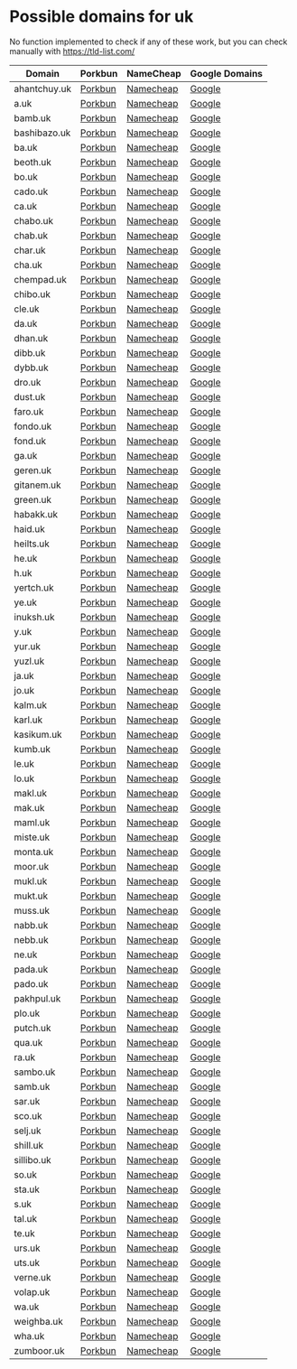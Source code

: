 # Possible domains for uk

No function implemented to check if any of these work, but you can check manually with https://tld-list.com/

| Domain | Porkbun | NameCheap | Google Domains |
|---|---|---|---|
| ahantchuy.uk | [Porkbun](https://porkbun.com/checkout/search?prb=e814663da1&tlds=&idnLanguage=&search=search&q=ahantchuy.uk) | [Namecheap](https://www.namecheap.com/domains/registration/results/?domain=ahantchuy.uk) | [Google](https://domains.google.com/registrar/search?searchTerm=ahantchuy.uk) |
| a.uk | [Porkbun](https://porkbun.com/checkout/search?prb=e814663da1&tlds=&idnLanguage=&search=search&q=a.uk) | [Namecheap](https://www.namecheap.com/domains/registration/results/?domain=a.uk) | [Google](https://domains.google.com/registrar/search?searchTerm=a.uk) |
| bamb.uk | [Porkbun](https://porkbun.com/checkout/search?prb=e814663da1&tlds=&idnLanguage=&search=search&q=bamb.uk) | [Namecheap](https://www.namecheap.com/domains/registration/results/?domain=bamb.uk) | [Google](https://domains.google.com/registrar/search?searchTerm=bamb.uk) |
| bashibazo.uk | [Porkbun](https://porkbun.com/checkout/search?prb=e814663da1&tlds=&idnLanguage=&search=search&q=bashibazo.uk) | [Namecheap](https://www.namecheap.com/domains/registration/results/?domain=bashibazo.uk) | [Google](https://domains.google.com/registrar/search?searchTerm=bashibazo.uk) |
| ba.uk | [Porkbun](https://porkbun.com/checkout/search?prb=e814663da1&tlds=&idnLanguage=&search=search&q=ba.uk) | [Namecheap](https://www.namecheap.com/domains/registration/results/?domain=ba.uk) | [Google](https://domains.google.com/registrar/search?searchTerm=ba.uk) |
| beoth.uk | [Porkbun](https://porkbun.com/checkout/search?prb=e814663da1&tlds=&idnLanguage=&search=search&q=beoth.uk) | [Namecheap](https://www.namecheap.com/domains/registration/results/?domain=beoth.uk) | [Google](https://domains.google.com/registrar/search?searchTerm=beoth.uk) |
| bo.uk | [Porkbun](https://porkbun.com/checkout/search?prb=e814663da1&tlds=&idnLanguage=&search=search&q=bo.uk) | [Namecheap](https://www.namecheap.com/domains/registration/results/?domain=bo.uk) | [Google](https://domains.google.com/registrar/search?searchTerm=bo.uk) |
| cado.uk | [Porkbun](https://porkbun.com/checkout/search?prb=e814663da1&tlds=&idnLanguage=&search=search&q=cado.uk) | [Namecheap](https://www.namecheap.com/domains/registration/results/?domain=cado.uk) | [Google](https://domains.google.com/registrar/search?searchTerm=cado.uk) |
| ca.uk | [Porkbun](https://porkbun.com/checkout/search?prb=e814663da1&tlds=&idnLanguage=&search=search&q=ca.uk) | [Namecheap](https://www.namecheap.com/domains/registration/results/?domain=ca.uk) | [Google](https://domains.google.com/registrar/search?searchTerm=ca.uk) |
| chabo.uk | [Porkbun](https://porkbun.com/checkout/search?prb=e814663da1&tlds=&idnLanguage=&search=search&q=chabo.uk) | [Namecheap](https://www.namecheap.com/domains/registration/results/?domain=chabo.uk) | [Google](https://domains.google.com/registrar/search?searchTerm=chabo.uk) |
| chab.uk | [Porkbun](https://porkbun.com/checkout/search?prb=e814663da1&tlds=&idnLanguage=&search=search&q=chab.uk) | [Namecheap](https://www.namecheap.com/domains/registration/results/?domain=chab.uk) | [Google](https://domains.google.com/registrar/search?searchTerm=chab.uk) |
| char.uk | [Porkbun](https://porkbun.com/checkout/search?prb=e814663da1&tlds=&idnLanguage=&search=search&q=char.uk) | [Namecheap](https://www.namecheap.com/domains/registration/results/?domain=char.uk) | [Google](https://domains.google.com/registrar/search?searchTerm=char.uk) |
| cha.uk | [Porkbun](https://porkbun.com/checkout/search?prb=e814663da1&tlds=&idnLanguage=&search=search&q=cha.uk) | [Namecheap](https://www.namecheap.com/domains/registration/results/?domain=cha.uk) | [Google](https://domains.google.com/registrar/search?searchTerm=cha.uk) |
| chempad.uk | [Porkbun](https://porkbun.com/checkout/search?prb=e814663da1&tlds=&idnLanguage=&search=search&q=chempad.uk) | [Namecheap](https://www.namecheap.com/domains/registration/results/?domain=chempad.uk) | [Google](https://domains.google.com/registrar/search?searchTerm=chempad.uk) |
| chibo.uk | [Porkbun](https://porkbun.com/checkout/search?prb=e814663da1&tlds=&idnLanguage=&search=search&q=chibo.uk) | [Namecheap](https://www.namecheap.com/domains/registration/results/?domain=chibo.uk) | [Google](https://domains.google.com/registrar/search?searchTerm=chibo.uk) |
| cle.uk | [Porkbun](https://porkbun.com/checkout/search?prb=e814663da1&tlds=&idnLanguage=&search=search&q=cle.uk) | [Namecheap](https://www.namecheap.com/domains/registration/results/?domain=cle.uk) | [Google](https://domains.google.com/registrar/search?searchTerm=cle.uk) |
| da.uk | [Porkbun](https://porkbun.com/checkout/search?prb=e814663da1&tlds=&idnLanguage=&search=search&q=da.uk) | [Namecheap](https://www.namecheap.com/domains/registration/results/?domain=da.uk) | [Google](https://domains.google.com/registrar/search?searchTerm=da.uk) |
| dhan.uk | [Porkbun](https://porkbun.com/checkout/search?prb=e814663da1&tlds=&idnLanguage=&search=search&q=dhan.uk) | [Namecheap](https://www.namecheap.com/domains/registration/results/?domain=dhan.uk) | [Google](https://domains.google.com/registrar/search?searchTerm=dhan.uk) |
| dibb.uk | [Porkbun](https://porkbun.com/checkout/search?prb=e814663da1&tlds=&idnLanguage=&search=search&q=dibb.uk) | [Namecheap](https://www.namecheap.com/domains/registration/results/?domain=dibb.uk) | [Google](https://domains.google.com/registrar/search?searchTerm=dibb.uk) |
| dybb.uk | [Porkbun](https://porkbun.com/checkout/search?prb=e814663da1&tlds=&idnLanguage=&search=search&q=dybb.uk) | [Namecheap](https://www.namecheap.com/domains/registration/results/?domain=dybb.uk) | [Google](https://domains.google.com/registrar/search?searchTerm=dybb.uk) |
| dro.uk | [Porkbun](https://porkbun.com/checkout/search?prb=e814663da1&tlds=&idnLanguage=&search=search&q=dro.uk) | [Namecheap](https://www.namecheap.com/domains/registration/results/?domain=dro.uk) | [Google](https://domains.google.com/registrar/search?searchTerm=dro.uk) |
| dust.uk | [Porkbun](https://porkbun.com/checkout/search?prb=e814663da1&tlds=&idnLanguage=&search=search&q=dust.uk) | [Namecheap](https://www.namecheap.com/domains/registration/results/?domain=dust.uk) | [Google](https://domains.google.com/registrar/search?searchTerm=dust.uk) |
| faro.uk | [Porkbun](https://porkbun.com/checkout/search?prb=e814663da1&tlds=&idnLanguage=&search=search&q=faro.uk) | [Namecheap](https://www.namecheap.com/domains/registration/results/?domain=faro.uk) | [Google](https://domains.google.com/registrar/search?searchTerm=faro.uk) |
| fondo.uk | [Porkbun](https://porkbun.com/checkout/search?prb=e814663da1&tlds=&idnLanguage=&search=search&q=fondo.uk) | [Namecheap](https://www.namecheap.com/domains/registration/results/?domain=fondo.uk) | [Google](https://domains.google.com/registrar/search?searchTerm=fondo.uk) |
| fond.uk | [Porkbun](https://porkbun.com/checkout/search?prb=e814663da1&tlds=&idnLanguage=&search=search&q=fond.uk) | [Namecheap](https://www.namecheap.com/domains/registration/results/?domain=fond.uk) | [Google](https://domains.google.com/registrar/search?searchTerm=fond.uk) |
| ga.uk | [Porkbun](https://porkbun.com/checkout/search?prb=e814663da1&tlds=&idnLanguage=&search=search&q=ga.uk) | [Namecheap](https://www.namecheap.com/domains/registration/results/?domain=ga.uk) | [Google](https://domains.google.com/registrar/search?searchTerm=ga.uk) |
| geren.uk | [Porkbun](https://porkbun.com/checkout/search?prb=e814663da1&tlds=&idnLanguage=&search=search&q=geren.uk) | [Namecheap](https://www.namecheap.com/domains/registration/results/?domain=geren.uk) | [Google](https://domains.google.com/registrar/search?searchTerm=geren.uk) |
| gitanem.uk | [Porkbun](https://porkbun.com/checkout/search?prb=e814663da1&tlds=&idnLanguage=&search=search&q=gitanem.uk) | [Namecheap](https://www.namecheap.com/domains/registration/results/?domain=gitanem.uk) | [Google](https://domains.google.com/registrar/search?searchTerm=gitanem.uk) |
| green.uk | [Porkbun](https://porkbun.com/checkout/search?prb=e814663da1&tlds=&idnLanguage=&search=search&q=green.uk) | [Namecheap](https://www.namecheap.com/domains/registration/results/?domain=green.uk) | [Google](https://domains.google.com/registrar/search?searchTerm=green.uk) |
| habakk.uk | [Porkbun](https://porkbun.com/checkout/search?prb=e814663da1&tlds=&idnLanguage=&search=search&q=habakk.uk) | [Namecheap](https://www.namecheap.com/domains/registration/results/?domain=habakk.uk) | [Google](https://domains.google.com/registrar/search?searchTerm=habakk.uk) |
| haid.uk | [Porkbun](https://porkbun.com/checkout/search?prb=e814663da1&tlds=&idnLanguage=&search=search&q=haid.uk) | [Namecheap](https://www.namecheap.com/domains/registration/results/?domain=haid.uk) | [Google](https://domains.google.com/registrar/search?searchTerm=haid.uk) |
| heilts.uk | [Porkbun](https://porkbun.com/checkout/search?prb=e814663da1&tlds=&idnLanguage=&search=search&q=heilts.uk) | [Namecheap](https://www.namecheap.com/domains/registration/results/?domain=heilts.uk) | [Google](https://domains.google.com/registrar/search?searchTerm=heilts.uk) |
| he.uk | [Porkbun](https://porkbun.com/checkout/search?prb=e814663da1&tlds=&idnLanguage=&search=search&q=he.uk) | [Namecheap](https://www.namecheap.com/domains/registration/results/?domain=he.uk) | [Google](https://domains.google.com/registrar/search?searchTerm=he.uk) |
| h.uk | [Porkbun](https://porkbun.com/checkout/search?prb=e814663da1&tlds=&idnLanguage=&search=search&q=h.uk) | [Namecheap](https://www.namecheap.com/domains/registration/results/?domain=h.uk) | [Google](https://domains.google.com/registrar/search?searchTerm=h.uk) |
| yertch.uk | [Porkbun](https://porkbun.com/checkout/search?prb=e814663da1&tlds=&idnLanguage=&search=search&q=yertch.uk) | [Namecheap](https://www.namecheap.com/domains/registration/results/?domain=yertch.uk) | [Google](https://domains.google.com/registrar/search?searchTerm=yertch.uk) |
| ye.uk | [Porkbun](https://porkbun.com/checkout/search?prb=e814663da1&tlds=&idnLanguage=&search=search&q=ye.uk) | [Namecheap](https://www.namecheap.com/domains/registration/results/?domain=ye.uk) | [Google](https://domains.google.com/registrar/search?searchTerm=ye.uk) |
| inuksh.uk | [Porkbun](https://porkbun.com/checkout/search?prb=e814663da1&tlds=&idnLanguage=&search=search&q=inuksh.uk) | [Namecheap](https://www.namecheap.com/domains/registration/results/?domain=inuksh.uk) | [Google](https://domains.google.com/registrar/search?searchTerm=inuksh.uk) |
| y.uk | [Porkbun](https://porkbun.com/checkout/search?prb=e814663da1&tlds=&idnLanguage=&search=search&q=y.uk) | [Namecheap](https://www.namecheap.com/domains/registration/results/?domain=y.uk) | [Google](https://domains.google.com/registrar/search?searchTerm=y.uk) |
| yur.uk | [Porkbun](https://porkbun.com/checkout/search?prb=e814663da1&tlds=&idnLanguage=&search=search&q=yur.uk) | [Namecheap](https://www.namecheap.com/domains/registration/results/?domain=yur.uk) | [Google](https://domains.google.com/registrar/search?searchTerm=yur.uk) |
| yuzl.uk | [Porkbun](https://porkbun.com/checkout/search?prb=e814663da1&tlds=&idnLanguage=&search=search&q=yuzl.uk) | [Namecheap](https://www.namecheap.com/domains/registration/results/?domain=yuzl.uk) | [Google](https://domains.google.com/registrar/search?searchTerm=yuzl.uk) |
| ja.uk | [Porkbun](https://porkbun.com/checkout/search?prb=e814663da1&tlds=&idnLanguage=&search=search&q=ja.uk) | [Namecheap](https://www.namecheap.com/domains/registration/results/?domain=ja.uk) | [Google](https://domains.google.com/registrar/search?searchTerm=ja.uk) |
| jo.uk | [Porkbun](https://porkbun.com/checkout/search?prb=e814663da1&tlds=&idnLanguage=&search=search&q=jo.uk) | [Namecheap](https://www.namecheap.com/domains/registration/results/?domain=jo.uk) | [Google](https://domains.google.com/registrar/search?searchTerm=jo.uk) |
| kalm.uk | [Porkbun](https://porkbun.com/checkout/search?prb=e814663da1&tlds=&idnLanguage=&search=search&q=kalm.uk) | [Namecheap](https://www.namecheap.com/domains/registration/results/?domain=kalm.uk) | [Google](https://domains.google.com/registrar/search?searchTerm=kalm.uk) |
| karl.uk | [Porkbun](https://porkbun.com/checkout/search?prb=e814663da1&tlds=&idnLanguage=&search=search&q=karl.uk) | [Namecheap](https://www.namecheap.com/domains/registration/results/?domain=karl.uk) | [Google](https://domains.google.com/registrar/search?searchTerm=karl.uk) |
| kasikum.uk | [Porkbun](https://porkbun.com/checkout/search?prb=e814663da1&tlds=&idnLanguage=&search=search&q=kasikum.uk) | [Namecheap](https://www.namecheap.com/domains/registration/results/?domain=kasikum.uk) | [Google](https://domains.google.com/registrar/search?searchTerm=kasikum.uk) |
| kumb.uk | [Porkbun](https://porkbun.com/checkout/search?prb=e814663da1&tlds=&idnLanguage=&search=search&q=kumb.uk) | [Namecheap](https://www.namecheap.com/domains/registration/results/?domain=kumb.uk) | [Google](https://domains.google.com/registrar/search?searchTerm=kumb.uk) |
| le.uk | [Porkbun](https://porkbun.com/checkout/search?prb=e814663da1&tlds=&idnLanguage=&search=search&q=le.uk) | [Namecheap](https://www.namecheap.com/domains/registration/results/?domain=le.uk) | [Google](https://domains.google.com/registrar/search?searchTerm=le.uk) |
| lo.uk | [Porkbun](https://porkbun.com/checkout/search?prb=e814663da1&tlds=&idnLanguage=&search=search&q=lo.uk) | [Namecheap](https://www.namecheap.com/domains/registration/results/?domain=lo.uk) | [Google](https://domains.google.com/registrar/search?searchTerm=lo.uk) |
| makl.uk | [Porkbun](https://porkbun.com/checkout/search?prb=e814663da1&tlds=&idnLanguage=&search=search&q=makl.uk) | [Namecheap](https://www.namecheap.com/domains/registration/results/?domain=makl.uk) | [Google](https://domains.google.com/registrar/search?searchTerm=makl.uk) |
| mak.uk | [Porkbun](https://porkbun.com/checkout/search?prb=e814663da1&tlds=&idnLanguage=&search=search&q=mak.uk) | [Namecheap](https://www.namecheap.com/domains/registration/results/?domain=mak.uk) | [Google](https://domains.google.com/registrar/search?searchTerm=mak.uk) |
| maml.uk | [Porkbun](https://porkbun.com/checkout/search?prb=e814663da1&tlds=&idnLanguage=&search=search&q=maml.uk) | [Namecheap](https://www.namecheap.com/domains/registration/results/?domain=maml.uk) | [Google](https://domains.google.com/registrar/search?searchTerm=maml.uk) |
| miste.uk | [Porkbun](https://porkbun.com/checkout/search?prb=e814663da1&tlds=&idnLanguage=&search=search&q=miste.uk) | [Namecheap](https://www.namecheap.com/domains/registration/results/?domain=miste.uk) | [Google](https://domains.google.com/registrar/search?searchTerm=miste.uk) |
| monta.uk | [Porkbun](https://porkbun.com/checkout/search?prb=e814663da1&tlds=&idnLanguage=&search=search&q=monta.uk) | [Namecheap](https://www.namecheap.com/domains/registration/results/?domain=monta.uk) | [Google](https://domains.google.com/registrar/search?searchTerm=monta.uk) |
| moor.uk | [Porkbun](https://porkbun.com/checkout/search?prb=e814663da1&tlds=&idnLanguage=&search=search&q=moor.uk) | [Namecheap](https://www.namecheap.com/domains/registration/results/?domain=moor.uk) | [Google](https://domains.google.com/registrar/search?searchTerm=moor.uk) |
| mukl.uk | [Porkbun](https://porkbun.com/checkout/search?prb=e814663da1&tlds=&idnLanguage=&search=search&q=mukl.uk) | [Namecheap](https://www.namecheap.com/domains/registration/results/?domain=mukl.uk) | [Google](https://domains.google.com/registrar/search?searchTerm=mukl.uk) |
| mukt.uk | [Porkbun](https://porkbun.com/checkout/search?prb=e814663da1&tlds=&idnLanguage=&search=search&q=mukt.uk) | [Namecheap](https://www.namecheap.com/domains/registration/results/?domain=mukt.uk) | [Google](https://domains.google.com/registrar/search?searchTerm=mukt.uk) |
| muss.uk | [Porkbun](https://porkbun.com/checkout/search?prb=e814663da1&tlds=&idnLanguage=&search=search&q=muss.uk) | [Namecheap](https://www.namecheap.com/domains/registration/results/?domain=muss.uk) | [Google](https://domains.google.com/registrar/search?searchTerm=muss.uk) |
| nabb.uk | [Porkbun](https://porkbun.com/checkout/search?prb=e814663da1&tlds=&idnLanguage=&search=search&q=nabb.uk) | [Namecheap](https://www.namecheap.com/domains/registration/results/?domain=nabb.uk) | [Google](https://domains.google.com/registrar/search?searchTerm=nabb.uk) |
| nebb.uk | [Porkbun](https://porkbun.com/checkout/search?prb=e814663da1&tlds=&idnLanguage=&search=search&q=nebb.uk) | [Namecheap](https://www.namecheap.com/domains/registration/results/?domain=nebb.uk) | [Google](https://domains.google.com/registrar/search?searchTerm=nebb.uk) |
| ne.uk | [Porkbun](https://porkbun.com/checkout/search?prb=e814663da1&tlds=&idnLanguage=&search=search&q=ne.uk) | [Namecheap](https://www.namecheap.com/domains/registration/results/?domain=ne.uk) | [Google](https://domains.google.com/registrar/search?searchTerm=ne.uk) |
| pada.uk | [Porkbun](https://porkbun.com/checkout/search?prb=e814663da1&tlds=&idnLanguage=&search=search&q=pada.uk) | [Namecheap](https://www.namecheap.com/domains/registration/results/?domain=pada.uk) | [Google](https://domains.google.com/registrar/search?searchTerm=pada.uk) |
| pado.uk | [Porkbun](https://porkbun.com/checkout/search?prb=e814663da1&tlds=&idnLanguage=&search=search&q=pado.uk) | [Namecheap](https://www.namecheap.com/domains/registration/results/?domain=pado.uk) | [Google](https://domains.google.com/registrar/search?searchTerm=pado.uk) |
| pakhpul.uk | [Porkbun](https://porkbun.com/checkout/search?prb=e814663da1&tlds=&idnLanguage=&search=search&q=pakhpul.uk) | [Namecheap](https://www.namecheap.com/domains/registration/results/?domain=pakhpul.uk) | [Google](https://domains.google.com/registrar/search?searchTerm=pakhpul.uk) |
| plo.uk | [Porkbun](https://porkbun.com/checkout/search?prb=e814663da1&tlds=&idnLanguage=&search=search&q=plo.uk) | [Namecheap](https://www.namecheap.com/domains/registration/results/?domain=plo.uk) | [Google](https://domains.google.com/registrar/search?searchTerm=plo.uk) |
| putch.uk | [Porkbun](https://porkbun.com/checkout/search?prb=e814663da1&tlds=&idnLanguage=&search=search&q=putch.uk) | [Namecheap](https://www.namecheap.com/domains/registration/results/?domain=putch.uk) | [Google](https://domains.google.com/registrar/search?searchTerm=putch.uk) |
| qua.uk | [Porkbun](https://porkbun.com/checkout/search?prb=e814663da1&tlds=&idnLanguage=&search=search&q=qua.uk) | [Namecheap](https://www.namecheap.com/domains/registration/results/?domain=qua.uk) | [Google](https://domains.google.com/registrar/search?searchTerm=qua.uk) |
| ra.uk | [Porkbun](https://porkbun.com/checkout/search?prb=e814663da1&tlds=&idnLanguage=&search=search&q=ra.uk) | [Namecheap](https://www.namecheap.com/domains/registration/results/?domain=ra.uk) | [Google](https://domains.google.com/registrar/search?searchTerm=ra.uk) |
| sambo.uk | [Porkbun](https://porkbun.com/checkout/search?prb=e814663da1&tlds=&idnLanguage=&search=search&q=sambo.uk) | [Namecheap](https://www.namecheap.com/domains/registration/results/?domain=sambo.uk) | [Google](https://domains.google.com/registrar/search?searchTerm=sambo.uk) |
| samb.uk | [Porkbun](https://porkbun.com/checkout/search?prb=e814663da1&tlds=&idnLanguage=&search=search&q=samb.uk) | [Namecheap](https://www.namecheap.com/domains/registration/results/?domain=samb.uk) | [Google](https://domains.google.com/registrar/search?searchTerm=samb.uk) |
| sar.uk | [Porkbun](https://porkbun.com/checkout/search?prb=e814663da1&tlds=&idnLanguage=&search=search&q=sar.uk) | [Namecheap](https://www.namecheap.com/domains/registration/results/?domain=sar.uk) | [Google](https://domains.google.com/registrar/search?searchTerm=sar.uk) |
| sco.uk | [Porkbun](https://porkbun.com/checkout/search?prb=e814663da1&tlds=&idnLanguage=&search=search&q=sco.uk) | [Namecheap](https://www.namecheap.com/domains/registration/results/?domain=sco.uk) | [Google](https://domains.google.com/registrar/search?searchTerm=sco.uk) |
| selj.uk | [Porkbun](https://porkbun.com/checkout/search?prb=e814663da1&tlds=&idnLanguage=&search=search&q=selj.uk) | [Namecheap](https://www.namecheap.com/domains/registration/results/?domain=selj.uk) | [Google](https://domains.google.com/registrar/search?searchTerm=selj.uk) |
| shill.uk | [Porkbun](https://porkbun.com/checkout/search?prb=e814663da1&tlds=&idnLanguage=&search=search&q=shill.uk) | [Namecheap](https://www.namecheap.com/domains/registration/results/?domain=shill.uk) | [Google](https://domains.google.com/registrar/search?searchTerm=shill.uk) |
| sillibo.uk | [Porkbun](https://porkbun.com/checkout/search?prb=e814663da1&tlds=&idnLanguage=&search=search&q=sillibo.uk) | [Namecheap](https://www.namecheap.com/domains/registration/results/?domain=sillibo.uk) | [Google](https://domains.google.com/registrar/search?searchTerm=sillibo.uk) |
| so.uk | [Porkbun](https://porkbun.com/checkout/search?prb=e814663da1&tlds=&idnLanguage=&search=search&q=so.uk) | [Namecheap](https://www.namecheap.com/domains/registration/results/?domain=so.uk) | [Google](https://domains.google.com/registrar/search?searchTerm=so.uk) |
| sta.uk | [Porkbun](https://porkbun.com/checkout/search?prb=e814663da1&tlds=&idnLanguage=&search=search&q=sta.uk) | [Namecheap](https://www.namecheap.com/domains/registration/results/?domain=sta.uk) | [Google](https://domains.google.com/registrar/search?searchTerm=sta.uk) |
| s.uk | [Porkbun](https://porkbun.com/checkout/search?prb=e814663da1&tlds=&idnLanguage=&search=search&q=s.uk) | [Namecheap](https://www.namecheap.com/domains/registration/results/?domain=s.uk) | [Google](https://domains.google.com/registrar/search?searchTerm=s.uk) |
| tal.uk | [Porkbun](https://porkbun.com/checkout/search?prb=e814663da1&tlds=&idnLanguage=&search=search&q=tal.uk) | [Namecheap](https://www.namecheap.com/domains/registration/results/?domain=tal.uk) | [Google](https://domains.google.com/registrar/search?searchTerm=tal.uk) |
| te.uk | [Porkbun](https://porkbun.com/checkout/search?prb=e814663da1&tlds=&idnLanguage=&search=search&q=te.uk) | [Namecheap](https://www.namecheap.com/domains/registration/results/?domain=te.uk) | [Google](https://domains.google.com/registrar/search?searchTerm=te.uk) |
| urs.uk | [Porkbun](https://porkbun.com/checkout/search?prb=e814663da1&tlds=&idnLanguage=&search=search&q=urs.uk) | [Namecheap](https://www.namecheap.com/domains/registration/results/?domain=urs.uk) | [Google](https://domains.google.com/registrar/search?searchTerm=urs.uk) |
| uts.uk | [Porkbun](https://porkbun.com/checkout/search?prb=e814663da1&tlds=&idnLanguage=&search=search&q=uts.uk) | [Namecheap](https://www.namecheap.com/domains/registration/results/?domain=uts.uk) | [Google](https://domains.google.com/registrar/search?searchTerm=uts.uk) |
| verne.uk | [Porkbun](https://porkbun.com/checkout/search?prb=e814663da1&tlds=&idnLanguage=&search=search&q=verne.uk) | [Namecheap](https://www.namecheap.com/domains/registration/results/?domain=verne.uk) | [Google](https://domains.google.com/registrar/search?searchTerm=verne.uk) |
| volap.uk | [Porkbun](https://porkbun.com/checkout/search?prb=e814663da1&tlds=&idnLanguage=&search=search&q=volap.uk) | [Namecheap](https://www.namecheap.com/domains/registration/results/?domain=volap.uk) | [Google](https://domains.google.com/registrar/search?searchTerm=volap.uk) |
| wa.uk | [Porkbun](https://porkbun.com/checkout/search?prb=e814663da1&tlds=&idnLanguage=&search=search&q=wa.uk) | [Namecheap](https://www.namecheap.com/domains/registration/results/?domain=wa.uk) | [Google](https://domains.google.com/registrar/search?searchTerm=wa.uk) |
| weighba.uk | [Porkbun](https://porkbun.com/checkout/search?prb=e814663da1&tlds=&idnLanguage=&search=search&q=weighba.uk) | [Namecheap](https://www.namecheap.com/domains/registration/results/?domain=weighba.uk) | [Google](https://domains.google.com/registrar/search?searchTerm=weighba.uk) |
| wha.uk | [Porkbun](https://porkbun.com/checkout/search?prb=e814663da1&tlds=&idnLanguage=&search=search&q=wha.uk) | [Namecheap](https://www.namecheap.com/domains/registration/results/?domain=wha.uk) | [Google](https://domains.google.com/registrar/search?searchTerm=wha.uk) |
| zumboor.uk | [Porkbun](https://porkbun.com/checkout/search?prb=e814663da1&tlds=&idnLanguage=&search=search&q=zumboor.uk) | [Namecheap](https://www.namecheap.com/domains/registration/results/?domain=zumboor.uk) | [Google](https://domains.google.com/registrar/search?searchTerm=zumboor.uk) |
